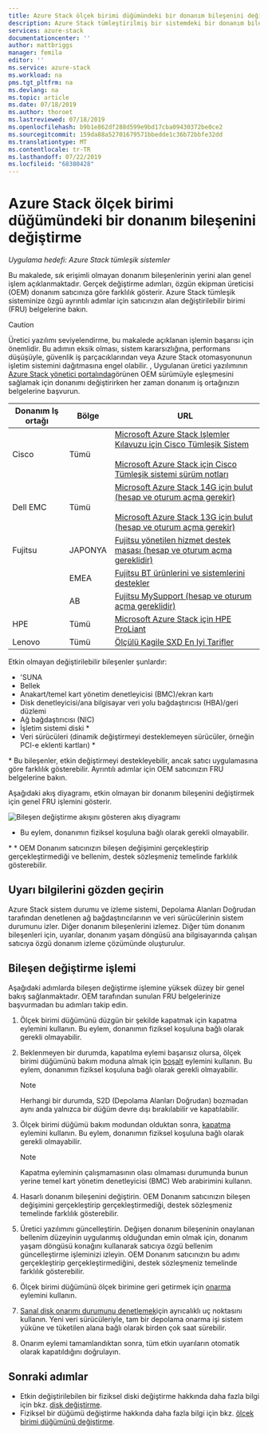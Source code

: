 ```yaml
---
title: Azure Stack ölçek birimi düğümündeki bir donanım bileşenini değiştirme | Microsoft Docs
description: Azure Stack tümleştirilmiş bir sistemdeki bir donanım bileşenini değiştirmeyi öğrenin.
services: azure-stack
documentationcenter: ''
author: mattbriggs
manager: femila
editor: ''
ms.service: azure-stack
ms.workload: na
pms.tgt_pltfrm: na
ms.devlang: na
ms.topic: article
ms.date: 07/18/2019
ms.author: thoroet
ms.lastreviewed: 07/18/2019
ms.openlocfilehash: b9b1e862df288d599e9bd17cba09430372be0ce2
ms.sourcegitcommit: 159da88a52701679571bbedde1c36b72bbfe32dd
ms.translationtype: MT
ms.contentlocale: tr-TR
ms.lasthandoff: 07/22/2019
ms.locfileid: "68380428"
---
```

# <a name="replace-a-hardware-component-on-an-azure-stack-scale-unit-node"></a>Azure Stack ölçek birimi düğümündeki bir donanım bileşenini değiştirme

*Uygulama hedefi: Azure Stack tümleşik sistemler*

Bu makalede, sık erişimli olmayan donanım bileşenlerinin yerini alan genel işlem açıklanmaktadır. Gerçek değiştirme adımları, özgün ekipman üreticisi (OEM) donanım satıcınıza göre farklılık gösterir. Azure Stack tümleşik sisteminize özgü ayrıntılı adımlar için satıcınızın alan değiştirilebilir birimi (FRU) belgelerine bakın.

> [!CAUTION]  
> Üretici yazılımı seviyelendirme, bu makalede açıklanan işlemin başarısı için önemlidir. Bu adımın eksik olması, sistem kararsızlığına, performans düşüşüyle, güvenlik iş parçacıklarından veya Azure Stack otomasyonunun işletim sistemini dağıtmasına engel olabilir. , Uygulanan üretici yazılımının [Azure Stack yönetici portalında](azure-stack-updates.md)görünen OEM sürümüyle eşleşmesini sağlamak için donanımı değiştirirken her zaman donanım iş ortağınızın belgelerine başvurun.

| Donanım Iş ortağı | Bölge | URL |
|------------------|--------|-------------------------------------------------------------------------------------------------------------------------------------------------------------------------------------------------------------------------------------------------------------------------------------------------------------------------------------------|
| Cisco | Tümü | [Microsoft Azure Stack Işlemler Kılavuzu için Cisco Tümleşik Sistem](https://www.cisco.com/c/en/us/td/docs/unified_computing/ucs/azure-stack/b_Azure_Stack_Operations_Guide_4-0/b_Azure_Stack_Operations_Guide_4-0_chapter_00.html#concept_wks_t1q_wbb)<br><br>[Microsoft Azure Stack için Cisco Tümleşik sistemi sürüm notları](https://www.cisco.com/c/en/us/support/servers-unified-computing/ucs-c-series-rack-mount-ucs-managed-server-software/products-release-notes-list.html) |
| Dell EMC | Tümü | [Microsoft Azure Stack 14G için bulut (hesap ve oturum açma gerekir)](https://support.emc.com/downloads/44615_Cloud-for-Microsoft-Azure-Stack-14G)<br><br>[Microsoft Azure Stack 13G için bulut (hesap ve oturum açma gerekir)](https://support.emc.com/downloads/42238_Cloud-for-Microsoft-Azure-Stack-13G) |
| Fujitsu | JAPONYA | [Fujitsu yönetilen hizmet destek masası (hesap ve oturum açma gereklidir)](https://eservice.fujitsu.com/supportdesk-web/) |
|  | EMEA | [Fujitsu BT ürünlerini ve sistemlerini destekler](https://support.ts.fujitsu.com/IndexContact.asp?lng=COM&ln=no&LC=del) |
|  | AB | [Fujitsu MySupport (hesap ve oturum açma gereklidir)](https://support.ts.fujitsu.com/IndexMySupport.asp) |
| HPE | Tümü | [Microsoft Azure Stack için HPE ProLiant](http://www.hpe.com/info/MASupdates) |
| Lenovo | Tümü | [Ölçülü Kagile SXD En Iyi Tarifler](https://datacentersupport.lenovo.com/us/en/solutions/ht505122)

Etkin olmayan değiştirilebilir bileşenler şunlardır:

- 'SUNA
- Bellek
- Anakart/temel kart yönetim denetleyicisi (BMC)/ekran kartı
- Disk denetleyicisi/ana bilgisayar veri yolu bağdaştırıcısı (HBA)/geri düzlemi
- Ağ bağdaştırıcısı (NIC)
- İşletim sistemi diski *
- Veri sürücüleri (dinamik değiştirmeyi desteklemeyen sürücüler, örneğin PCI-e eklenti kartları) *

\* Bu bileşenler, etkin değiştirmeyi destekleyebilir, ancak satıcı uygulamasına göre farklılık gösterebilir. Ayrıntılı adımlar için OEM satıcınızın FRU belgelerine bakın.

Aşağıdaki akış diyagramı, etkin olmayan bir donanım bileşenini değiştirmek için genel FRU işlemini gösterir.

![Bileşen değiştirme akışını gösteren akış diyagramı](media/azure-stack-replace-component/replacecomponentflow.PNG)

* Bu eylem, donanımın fiziksel koşuluna bağlı olarak gerekli olmayabilir.

\* * OEM Donanım satıcınızın bileşen değişimini gerçekleştirip gerçekleştirmediği ve bellenim, destek sözleşmeniz temelinde farklılık gösterebilir.

## <a name="review-alert-information"></a>Uyarı bilgilerini gözden geçirin

Azure Stack sistem durumu ve izleme sistemi, Depolama Alanları Doğrudan tarafından denetlenen ağ bağdaştırıcılarının ve veri sürücülerinin sistem durumunu izler. Diğer donanım bileşenlerini izlemez. Diğer tüm donanım bileşenleri için, uyarılar, donanım yaşam döngüsü ana bilgisayarında çalışan satıcıya özgü donanım izleme çözümünde oluşturulur.  

## <a name="component-replacement-process"></a>Bileşen değiştirme işlemi

Aşağıdaki adımlarda bileşen değiştirme işlemine yüksek düzey bir genel bakış sağlanmaktadır. OEM tarafından sunulan FRU belgelerinize başvurmadan bu adımları takip edin.

1. Ölçek birimi düğümünü düzgün bir şekilde kapatmak için kapatma eylemini kullanın. Bu eylem, donanımın fiziksel koşuluna bağlı olarak gerekli olmayabilir.

2. Beklenmeyen bir durumda, kapatılma eylemi başarısız olursa, ölçek birimi düğümünü bakım moduna almak için [boşalt](azure-stack-node-actions.md#drain) eylemini kullanın. Bu eylem, donanımın fiziksel koşuluna bağlı olarak gerekli olmayabilir.

   > [!NOTE]  
   > Herhangi bir durumda, S2D (Depolama Alanları Doğrudan) bozmadan aynı anda yalnızca bir düğüm devre dışı bırakılabilir ve kapatılabilir.

3. Ölçek birimi düğümü bakım modundan olduktan sonra, [kapatma](azure-stack-node-actions.md#scale-unit-node-actions) eylemini kullanın. Bu eylem, donanımın fiziksel koşuluna bağlı olarak gerekli olmayabilir.

   > [!NOTE]  
   > Kapatma eyleminin çalışmamasının olası olmaması durumunda bunun yerine temel kart yönetim denetleyicisi (BMC) Web arabirimini kullanın.

4. Hasarlı donanım bileşenini değiştirin. OEM Donanım satıcınızın bileşen değişimini gerçekleştirip gerçekleştirmediği, destek sözleşmeniz temelinde farklılık gösterebilir.  
5. Üretici yazılımını güncelleştirin. Değişen donanım bileşeninin onaylanan bellenim düzeyinin uygulanmış olduğundan emin olmak için, donanım yaşam döngüsü konağını kullanarak satıcıya özgü bellenim güncelleştirme işleminizi izleyin. OEM Donanım satıcınızın bu adımı gerçekleştirip gerçekleştirmediğini, destek sözleşmeniz temelinde farklılık gösterebilir.  
6. Ölçek birimi düğümünü ölçek birimine geri getirmek için [onarma](azure-stack-node-actions.md#scale-unit-node-actions) eylemini kullanın.
7. [Sanal disk onarımı durumunu denetlemek](azure-stack-replace-disk.md#check-the-status-of-virtual-disk-repair-using-the-privileged-endpoint)için ayrıcalıklı uç noktasını kullanın. Yeni veri sürücüleriyle, tam bir depolama onarma işi sistem yüküne ve tüketilen alana bağlı olarak birden çok saat sürebilir.
8. Onarım eylemi tamamlandıktan sonra, tüm etkin uyarıların otomatik olarak kapatıldığını doğrulayın.

## <a name="next-steps"></a>Sonraki adımlar

- Etkin değiştirilebilen bir fiziksel diski değiştirme hakkında daha fazla bilgi için bkz. [disk değiştirme](azure-stack-replace-disk.md).
- Fiziksel bir düğümü değiştirme hakkında daha fazla bilgi için bkz. [ölçek birimi düğümünü değiştirme](azure-stack-replace-node.md).

